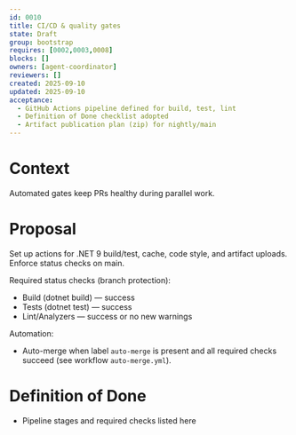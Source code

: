 ```yaml
---
id: 0010
title: CI/CD & quality gates
state: Draft
group: bootstrap
requires: [0002,0003,0008]
blocks: []
owners: [agent-coordinator]
reviewers: []
created: 2025-09-10
updated: 2025-09-10
acceptance:
  - GitHub Actions pipeline defined for build, test, lint
  - Definition of Done checklist adopted
  - Artifact publication plan (zip) for nightly/main
---
```


# Context
Automated gates keep PRs healthy during parallel work.

# Proposal
Set up actions for .NET 9 build/test, cache, code style, and artifact uploads. Enforce status checks on main.

Required status checks (branch protection):
- Build (dotnet build) — success
- Tests (dotnet test) — success
- Lint/Analyzers — success or no new warnings

Automation:
- Auto-merge when label `auto-merge` is present and all required checks succeed (see workflow `auto-merge.yml`).

# Definition of Done
- Pipeline stages and required checks listed here
